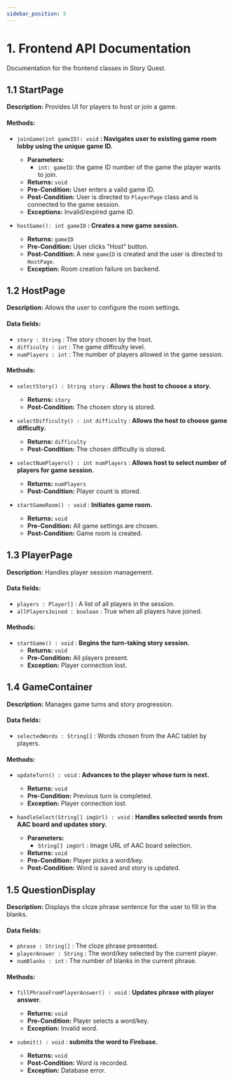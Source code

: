 ```yaml
---
sidebar_position: 5
---
```

# 1. Frontend API Documentation
Documentation for the frontend classes in Story Quest.

## 1.1 StartPage
**Description:** Provides UI for players to host or join a game.

#### Methods:
- `joinGame(int gameID): void` **: Navigates user to existing game room lobby using the unique game ID.**
  - **Parameters:**
    - `int: gameID`: the game ID number of the game the player wants to join.
  - **Returns:** `void`
  - **Pre-Condition:** User enters a valid game ID.
  - **Post-Condition:** User is directed to `PlayerPage` class and is connected to the game session.
  - **Exceptions:** Invalid/expired game ID.
    
- `hostGame(): int gameID` **: Creates a new game session.**
  - **Returns:** `gameID`
  - **Pre-Condition:** User clicks "Host" button.
  - **Post-Condition:** A new `gameID` is created and the user is directed to `HostPage`.
  - **Exception:** Room creation failure on backend.

## 1.2 HostPage
**Description:** Allows the user to configure the room settings.

#### Data fields:
- `story : String` : The story chosen by the hsot.
- `difficulty : int` : The game difficulty level.
- `numPlayers : int` : The number of players allowed in the game session.

#### Methods:
- `selectStory() : String story` : **Allows the host to choose a story.**
  - **Returns:** `story`
  - **Post-Condition:** The chosen story is stored.
    
- `selectDifficulty() : int difficulty` : **Allows the host to choose game difficulty.**
  - **Returns:** `difficulty`
  - **Post-Condition:** The chosen difficulty is stored.
    
- `selectNumPlayers() : int numPlayers` : **Allows host to select number of players for game session.**
  - **Returns:** `numPlayers`
  - **Post-Condition:** Player count is stored.
    
- `startGameRoom() : void` : **Initiates game room.**
  - **Returns:** `void`
  - **Pre-Condition:** All game settings are chosen.
  - **Post-Condition:** Game room is created.
 
## 1.3 PlayerPage
**Description:** Handles player session management.

#### Data fields:
- `players : Player[]` : A list of all players in the session.
- `allPlayersJoined : boolean` : True when all players have joined.

#### Methods:
- `startGame() : void` : **Begins the turn-taking story session.**
  - **Returns:** `void`
  - **Pre-Condition:** All players present.
  - **Exception:** Player connection lost.

## 1.4 GameContainer
**Description:** Manages game turns and story progression.

#### Data fields:
- `selectedWords : String[]` : Words chosen from the AAC tablet by players.

#### Methods:
- `updateTurn() : void` : **Advances to the player whose turn is next.**
  - **Returns:** `void`
  - **Pre-Condition:** Previous turn is completed.
  - **Exception:** Player connection lost.

- `handleSelect(String[] imgUrl) : void` : **Handles selected words from AAC board and updates story.**
  - **Parameters:**
    - `String[] imgUrl` : Image URL of AAC board selection.
  - **Returns:** `void`
  - **Pre-Condition:** Player picks a word/key.
  - **Post-Condition:** Word is saved and story is updated.

## 1.5 QuestionDisplay
**Description:** Displays the cloze phrase sentence for the user to fill in the blanks.

#### Data fields:
- `phrase : String[]` : The cloze phrase presented.
- `playerAnswer : String` : The word/key selected by the current player.
- `numBlanks : int` : The number of blanks in the current phrase.

#### Methods: 
- `fillPhraseFromPlayerAnswer() : void` : **Updates phrase with player answer.**
  - **Returns:** `void`
  - **Pre-Condition:** Player selects a word/key.
  - **Exception:** Invalid word.
    
- `submit() : void` : **submits the word to Firebase.**
  - **Returns:** `void`
  - **Post-Condition:** Word is recorded.
  - **Exception:** Database error.
